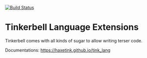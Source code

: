 [![Build Status](https://travis-ci.org/haxetink/tink_lang.svg?branch=master)](https://travis-ci.org/haxetink/tink_lang)

# Tinkerbell Language Extensions

Tinkerbell comes with all kinds of sugar to allow writing terser code.

Documentations: https://haxetink.github.io/tink_lang